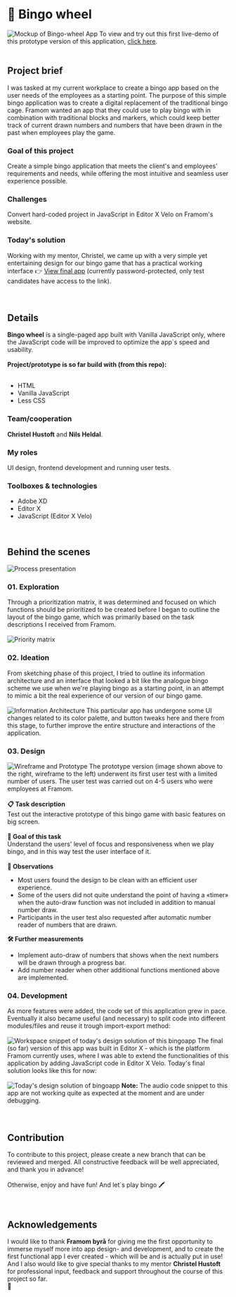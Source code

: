 # 🎱 Bingo wheel
<img src="/assets/screenshot.png" alt="Mockup of Bingo-wheel App">
To view and try out this first live-demo of this prototype version of this application, <a href="https://www.bingowheel.netlify.app">click here</a>. <br><br>
<h2>Project brief</h2>
I was tasked at my current workplace to create a bingo app based on the user needs of the employees as a starting point. The purpose of this simple bingo application was to create a digital replacement of the traditional bingo cage. Framom wanted an app that they could use to play bingo with in combination with traditional blocks and markers, which could keep better track of current drawn numbers and numbers that have been drawn in the past when employees play the game. 
<br>
<h3>Goal of this project</h3>
Create a simple bingo application that meets the client's and employees' requirements and needs, while offering the most intuitive and seamless user experience possible.
<br>
<h3>Challenges</h3>
Convert hard-coded project in JavaScript in Editor X Velo on Framom's website.
<br>
<h3>Today's solution</h3>
Working with my mentor, Christel, we came up with a very simple yet entertaining design for our bingo game that has a practical working interface 👉 <a href="https://www.framom/no/bingo/">View final app</a> (currently password-protected, only test candidates have access to the link).
<br><br><br>
<h2>Details</h2>
<b>Bingo wheel</b> is a single-paged app built with Vanilla JavaScript only, where the JavaScript code will be improved to optimize the app´s speed and usability.   
<br><br>
<b>Project/prototype is so far build with (from this repo):</b>
<br><br>
<ul>
  <li>HTML</li>
  <li>Vanilla JavaScript</li>
  <li>Less CSS</li>
</ul>
<h3>Team/cooperation</h3>
<b>Christel Hustoft</b> and <b>Nils Heldal</b>.
<br>
<h3>My roles</h3>
UI design, frontend development and running user tests. 
<br>
<h3>Toolboxes & technologies</h3>
<ul>
  <li>Adobe XD</li>
  <li>Editor X</li>
  <li>JavaScript (Editor X Velo)</li>
</ul>
<br>
<h2>Behind the scenes</h2>
<img src="/assets/repoassets/processline.png" alt="Process presentation">
<h3>01. Exploration</h3>
Through a prioritization matrix, it was determined and focused on which functions should be prioritized to be created before I began to outline the layout of the bingo game, which was primarily based on the task descriptions I received from Framom.
<br><br>
<img src="/assets/repoassets/matrix.png" alt="Priority matrix">
<h3>02. Ideation</h3>
From sketching phase of this project, I tried to outline its information architecture and an interface that looked a bit like the analogue bingo scheme we use when we're playing bingo as a starting point, in an attempt to mimic a bit the real experience of our version of our bingo game. 
<br><br>
<img src="/assets/repoassets/IA.png" alt="Information Architecture">
This particular app has undergone some UI changes related to its color palette, and button tweaks here and there from this stage, to further improve the entire structure and interactions of the application.
<h3>03. Design</h3>
<img src="/assets/repoassets/mockups.png" alt="Wireframe and Prototype">
The prototype version (image shown above to the right, wireframe to the left) underwent its first user test with a limited number of users. The user test was carried out on 4-5 users who were employees at Framom.
<br><br>
<b>📋 Task description</b>
<br>
Test out the interactive prototype of this bingo game with basic features on big screen.
<br><br>
<b>🏅 Goal of this task</b>
<br>
Understand the users' level of focus and responsiveness when we play bingo, and in this way test the user interface of it.
<br><br>
<b>🔎 Observations</b>
<br>
<ul>
  <li>Most users found the design to be clean with an efficient user experience.</li>
  <li>Some of the users did not quite understand the point of having a «timer» when the auto-draw function was not included in addition to manual number draw.</li>
  <li>Participants in the user test also requested after automatic number reader of numbers that are drawn.</li>
</ul>
<b>🛠️ Further measurements</b>
<br>
<ul>
  <li>Implement auto-draw of numbers that shows when the next numbers will be drawn through a progress bar.</li>
  <li>Add number reader when other additional functions mentioned above are implemented.</li>
</ul>
<h3>04. Development</h3>
As more features were added, the code set of this application grew in pace. Eventually it also became useful (and necessary) to split code into different modules/files and reuse it trough import-export method:
<br><br>
<img src="/assets/repoassets/workspace.png" alt="Workspace snippet of today's design solution of this bingoapp">
The final (so far) version of this app was built in Editor X - which is the platform Framom currently uses, where I was able to extend the functionalities of this application by adding JavaScript code in Editor X Velo. Today's final solution looks like this for now: 
<br><br>
<img src="/assets/repoassets/final-livesite.png" alt="Today's design solution of bingoapp">
<b>Note:</b> The audio code snippet to this app are not working quite as expected at the moment and are under debugging.
<br><br><br>
<h2>Contribution</h2>
To contribute to this project, please create a new branch that can be reviewed and merged. All constructive feedback will be well appreciated, and thank you in advance!
<br><br>Otherwise, enjoy and have fun! And let´s play bingo 🖍️<br><br>
<br>
<h2>Acknowledgements</h2>
I would like to thank <b>Framom byrå</b> for giving me the first opportunity to immerse myself more into app design- and development, and to create the first functional app I ever created - which will be and is actually put in use! And I also would like to give special thanks to my mentor <b>Christel Hustoft</b> for professional input, feedback and support throughout the course of this project so far.
<br>
🙏
<br><br><br>
